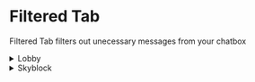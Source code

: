 # Filtered Tab <br>
Filtered Tab filters out unecessary messages from your chatbox <br>

<details>
  <summary> Lobby </summary>
  
  - Maxed hyped message <br>
  ![useless field](/assets/hype_message.png "Max hype message")
  
</details>
  
<details>
  <summary> Skyblock </summary>
  
  - Useless Bazaar Message <br>
  ![useless field](#image%20link%20goes%20here "alt-text goes here")

  
</details>
